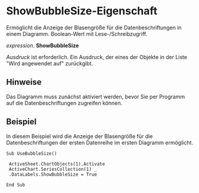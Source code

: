
# ShowBubbleSize-Eigenschaft

Ermöglicht die Anzeige der Blasengröße für die Datenbeschriftungen in einem Diagramm. Boolean-Wert mit Lese-/Schreibzugriff.

 _expression_. **ShowBubbleSize**

 _Ausdruck_ ist erforderlich. Ein Ausdruck, der eines der Objekte in der Liste "Wird angewendet auf" zurückgibt.


## Hinweise

Das Diagramm muss zunächst aktiviert werden, bevor Sie per Programm auf die Datenbeschriftungen zugreifen können.


## Beispiel

In diesem Beispiel wird die Anzeige der Blasengröße für die Datenbeschriftungen der ersten Datenreihe im ersten Diagramm ermöglicht.


```
Sub UseBubbleSize() 
 
 ActiveSheet.ChartObjects(1).Activate 
 ActiveChart.SeriesCollection(1) _ 
 .DataLabels.ShowBubbleSize = True 
 
End Sub
```

